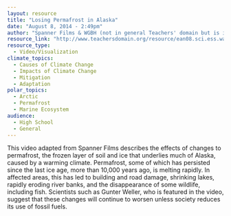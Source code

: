 ```yaml
---
layout: resource
title: "Losing Permafrost in Alaska"
date: "August 8, 2014 - 2:49pm"
author: "Spanner Films & WGBH (not in general Teachers' domain but is in Alaskan Native page)"
resource_link: "http://www.teachersdomain.org/resource/ean08.sci.ess.watcyc.bakedalaska/"
resource_type:
  - Video/Visualization
climate_topics:
  - Causes of Climate Change
  - Impacts of Climate Change
  - Mitigation
  - Adaptation
polar_topics:
  - Arctic
  - Permafrost
  - Marine Ecosystem
audience:
  - High School
  - General
---
```


This video adapted from Spanner Films describes the effects of changes to permafrost, the frozen layer of soil and ice that underlies much of Alaska, caused by a warming climate. Permafrost, some of which has persisted since the last ice age, more than 10,000 years ago, is melting rapidly. In affected areas, this has led to building and road damage, shrinking lakes, rapidly eroding river banks, and the disappearance of some wildlife, including fish. Scientists such as Gunter Weller, who is featured in the video, suggest that these changes will continue to worsen unless society reduces its use of fossil fuels.